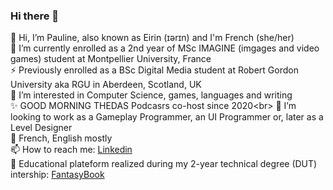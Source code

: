 ### Hi there 👋

<!--
**NeonVhenan/NeonVhenan** is a ✨ _special_ ✨ repository because its `README.md` (this file) appears on your GitHub profile.

Here are some ideas to get you started:

- 🔭 I’m currently working on ...
- 🌱 I’m currently learning ...
- 👯 I’m looking to collaborate on ...
- 🤔 I’m looking for help with ...
- 💬 Ask me about ...
- 📫 How to reach me: ...
- 😄 Pronouns: ...
- ⚡ Fun fact: ...
--> 
👋 Hi, I’m Pauline, also known as Eirin (ɪərɪn) and I'm French (she/her) <br/>
🌱 I’m currently enrolled as a 2nd year of MSc IMAGINE (imgages and video games) student at Montpellier University, France <br/>
⚡ Previously enrolled as a BSc Digital Media student at Robert Gordon University aka RGU in Aberdeen, Scotland, UK <br/>
💞️ I’m interested in Computer Science, games, languages and writing <br/>
✨ GOOD MORNING THEDAS Podcasrs co-host since 2020<br\>
👀 I’m looking to work as a Gameplay Programmer, an UI Programmer or, later as a Level Designer <br/>
💬 French, English mostly <br/>
📫 How to reach me: <a href="https://www.linkedin.com/in/pauline-cespedes-487230140/">Linkedin</a> <br/>
🔭 Educational plateform realized during my 2-year technical degree (DUT) intership: <a href="https://hub.docker.com/r/nharelys/ctf?fbclid=IwAR0ldj-FaFVvXaWDrzCUlQIgv1UkP6c5ZmCLCGhJRAjh1mDrGnd-0MhtwEQ">FantasyBook</a>
